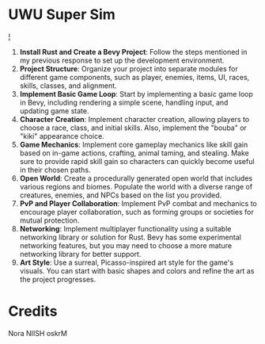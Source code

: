 # UWU Super Sim

[!](https://user-images.githubusercontent.com/1373867/234509623-707e44c5-6657-4fca-868c-13106a1b61ff.png)

1. **Install Rust and Create a Bevy Project**: Follow the steps mentioned
   in my previous response to set up the development environment.
1. **Project Structure**: Organize your project into separate modules for different game components, such as player, enemies, items, UI, races, skills, classes, and alignment.
1. **Implement Basic Game Loop**: Start by implementing a basic game loop in Bevy, including rendering a simple scene, handling input, and updating game state.
1. **Character Creation**: Implement character creation, allowing players to choose a race, class, and initial skills. Also, implement the "bouba" or "kiki" appearance choice.
1. **Game Mechanics**: Implement core gameplay mechanics like skill gain based on in-game actions, crafting, animal taming, and stealing. Make sure to provide rapid skill gain so characters can quickly become useful in their chosen paths.
1. **Open World**: Create a procedurally generated open world that includes various regions and biomes. Populate the world with a diverse range of creatures, enemies, and NPCs based on the list you provided.
1. **PvP and Player Collaboration**: Implement PvP combat and mechanics to encourage player collaboration, such as forming groups or societies for mutual protection.
1. **Networking**: Implement multiplayer functionality using a suitable networking library or solution for Rust. Bevy has some experimental networking features, but you may need to choose a more mature networking library for better support.
1. **Art Style**: Use a surreal, Picasso-inspired art style for the game's visuals. You can start with basic shapes and colors and refine the art as the project progresses.

# Credits
Nora
NIISH
oskrM
